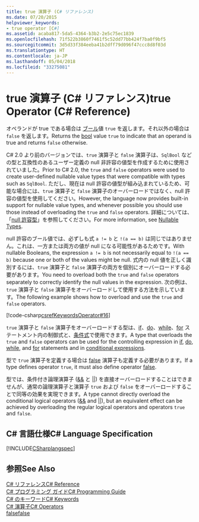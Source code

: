 ```yaml
---
title: true 演算子 (C# リファレンス)
ms.date: 07/20/2015
helpviewer_keywords:
- true operator [C#]
ms.assetid: acaba817-5da5-4364-b3b2-2e5c75ec1839
ms.openlocfilehash: 71f522b3860f7461f5c52dd77bb424f7ba0f9bf5
ms.sourcegitcommit: 3d5d33f384eeba41b2dff79d096f47ccc8d8f03d
ms.translationtype: HT
ms.contentlocale: ja-JP
ms.lasthandoff: 05/04/2018
ms.locfileid: "33275081"
---
```

# <a name="true-operator-c-reference"></a><span data-ttu-id="cf9cb-102">true 演算子 (C# リファレンス)</span><span class="sxs-lookup"><span data-stu-id="cf9cb-102">true Operator (C# Reference)</span></span>
<span data-ttu-id="cf9cb-103">オペランドが true である場合は [ブール](../../../csharp/language-reference/keywords/bool.md)値 `true` を返します。それ以外の場合は `false` を返します。</span><span class="sxs-lookup"><span data-stu-id="cf9cb-103">Returns the [bool](../../../csharp/language-reference/keywords/bool.md) value `true` to indicate that an operand is true and returns `false` otherwise.</span></span>  
  
 <span data-ttu-id="cf9cb-104">C# 2.0 より前のバージョンでは、`true` 演算子と `false` 演算子は、`SqlBool` などの型と互換性のあるユーザー定義の null 非許容の値型を作成するために使用されていました。</span><span class="sxs-lookup"><span data-stu-id="cf9cb-104">Prior to C# 2.0, the `true` and `false` operators were used to create user-defined nullable value types that were compatible with types such as `SqlBool`.</span></span> <span data-ttu-id="cf9cb-105">ただし、現在は null 許容の値型が組み込まれているため、可能な場合には、`true` 演算子と `false` 演算子のオーバーロードではなく、null 許容の値型を使用してください。</span><span class="sxs-lookup"><span data-stu-id="cf9cb-105">However, the language now provides built-in support for nullable value types, and whenever possible you should use those instead of overloading the `true` and `false` operators.</span></span> <span data-ttu-id="cf9cb-106">詳細については、「[null 許容型](../../../csharp/programming-guide/nullable-types/index.md)」を参照してください。</span><span class="sxs-lookup"><span data-stu-id="cf9cb-106">For more information, see [Nullable Types](../../../csharp/programming-guide/nullable-types/index.md).</span></span>  
  
 <span data-ttu-id="cf9cb-107">null 許容のブール値では、必ずしも式 `a != b` と `!(a == b)` は同じではありません。これは、一方または両方の値が null になる可能性があるためです。</span><span class="sxs-lookup"><span data-stu-id="cf9cb-107">With nullable Booleans, the expression `a != b` is not necessarily equal to `!(a == b)` because one or both of the values might be null.</span></span> <span data-ttu-id="cf9cb-108">式内の null 値を正しく識別するには、`true` 演算子と `false` 演算子の両方を個別にオーバーロードする必要があります。</span><span class="sxs-lookup"><span data-stu-id="cf9cb-108">You need to overload both the `true` and `false` operators separately to correctly identify the null values in the expression.</span></span> <span data-ttu-id="cf9cb-109">次の例は、`true` 演算子と `false` 演算子をオーバーロードして使用する方法を示しています。</span><span class="sxs-lookup"><span data-stu-id="cf9cb-109">The following example shows how to overload and use the `true` and `false` operators.</span></span>  
  
 [!code-csharp[csrefKeywordsOperator#16](../../../csharp/language-reference/keywords/codesnippet/CSharp/true-operator_1.cs)]  
  
 <span data-ttu-id="cf9cb-110">`true` 演算子と `false` 演算子をオーバーロードする型は、[if](../../../csharp/language-reference/keywords/if-else.md)、[do](../../../csharp/language-reference/keywords/do.md)、[while](../../../csharp/language-reference/keywords/while.md)、[for](../../../csharp/language-reference/keywords/for.md) ステートメント内の制御式と、[条件式](../../../csharp/language-reference/operators/conditional-operator.md)で使用できます。</span><span class="sxs-lookup"><span data-stu-id="cf9cb-110">A type that overloads the `true` and `false` operators can be used for the controlling expression in [if](../../../csharp/language-reference/keywords/if-else.md), [do](../../../csharp/language-reference/keywords/do.md), [while](../../../csharp/language-reference/keywords/while.md), and [for](../../../csharp/language-reference/keywords/for.md) statements and in [conditional expressions](../../../csharp/language-reference/operators/conditional-operator.md).</span></span>  
  
 <span data-ttu-id="cf9cb-111">型で `true` 演算子を定義する場合は [false](../../../csharp/language-reference/keywords/false.md) 演算子も定義する必要があります。</span><span class="sxs-lookup"><span data-stu-id="cf9cb-111">If a type defines operator `true`, it must also define operator [false](../../../csharp/language-reference/keywords/false.md).</span></span>  
  
 <span data-ttu-id="cf9cb-112">型では、条件付き論理演算子 ([&&](../../../csharp/language-reference/operators/conditional-and-operator.md) と [&#124;&#124;](../../../csharp/language-reference/operators/conditional-or-operator.md)) を直接オーバーロードすることはできませんが、通常の論理演算子と演算子 `true` および `false` をオーバーロードすることで同等の効果を実現できます。</span><span class="sxs-lookup"><span data-stu-id="cf9cb-112">A type cannot directly overload the conditional logical operators ([&&](../../../csharp/language-reference/operators/conditional-and-operator.md) and [&#124;&#124;](../../../csharp/language-reference/operators/conditional-or-operator.md)), but an equivalent effect can be achieved by overloading the regular logical operators and operators `true` and `false`.</span></span>  
  
## <a name="c-language-specification"></a><span data-ttu-id="cf9cb-113">C# 言語仕様</span><span class="sxs-lookup"><span data-stu-id="cf9cb-113">C# Language Specification</span></span>  
 [!INCLUDE[CSharplangspec](~/includes/csharplangspec-md.md)]  
  
## <a name="see-also"></a><span data-ttu-id="cf9cb-114">参照</span><span class="sxs-lookup"><span data-stu-id="cf9cb-114">See Also</span></span>  
 [<span data-ttu-id="cf9cb-115">C# リファレンス</span><span class="sxs-lookup"><span data-stu-id="cf9cb-115">C# Reference</span></span>](../../../csharp/language-reference/index.md)  
 [<span data-ttu-id="cf9cb-116">C# プログラミング ガイド</span><span class="sxs-lookup"><span data-stu-id="cf9cb-116">C# Programming Guide</span></span>](../../../csharp/programming-guide/index.md)  
 [<span data-ttu-id="cf9cb-117">C# のキーワード</span><span class="sxs-lookup"><span data-stu-id="cf9cb-117">C# Keywords</span></span>](../../../csharp/language-reference/keywords/index.md)  
 [<span data-ttu-id="cf9cb-118">C# 演算子</span><span class="sxs-lookup"><span data-stu-id="cf9cb-118">C# Operators</span></span>](../../../csharp/language-reference/operators/index.md)  
 [<span data-ttu-id="cf9cb-119">false</span><span class="sxs-lookup"><span data-stu-id="cf9cb-119">false</span></span>](../../../csharp/language-reference/keywords/false.md)

